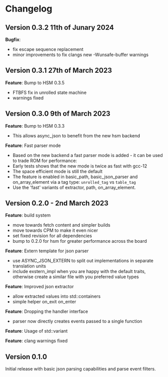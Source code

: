 
# Changelog

## Version 0.3.2 11th of Junary 2024 

**Bugfix**:
- fix escape sequence replacement
- minor improvements to fix clangs new -Wunsafe-buffer warnings

## Version 0.3.1 27th of March 2023

**Feature**: Bump to HSM 0.3.5
- FTBFS fix in unrolled state machine
- warnings fixed

## Version 0.3.0 9th of March 2023

**Feature**: Bump to HSM 0.3.3 
- This allows async_json to benefit from the new hsm backend

**Feature**: Fast parser mode
- Based on the new backend a fast parser mode is added - it can be used to trade ROM for performance:
- Early tests shows that the new mode is twice as fast with gcc-12
- The space efficient mode is still the default
- The feature is enabled in basic_path, basic_json_parser and on_array_element via a tag type: `unrolled_tag` vs `table_tag`
- Use the 'fast' variants of extractor, path, on_array_element.

## Version 0.2.0 - 2nd March 2023

**Feature**: build system
- move towards fetch content and simpler builds
- move towards CPM to make it even nicer
- set fixed revision for all dependencies
- bump to 0.2.0 for hsm for greater performance across the board

**Feature**: Extern template for json parser
- use ASYNC_JSON_EXTERN to split out implementations in separate translation units
- include exstern_impl when you are happy with the default traits, otherwise create 
  a similar file with you preferred value types

**Feature**: Improved json extractor
- allow extracted values into std::containers
- simple helper on_exit on_enter

**Feature**: Dropping the handler interface
- parser now directly creates events passed to a single function

**Feature**: Usage of std::variant 

**Feature**: clang warnings fixed

## Version 0.1.0

Initial release with basic json parsing capabilities and parse event filters.

